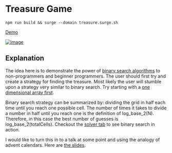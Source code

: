 # Treasure Game


	npm run build && surge --domain treasure.surge.sh

[Demo](http://treasure.surge.sh)

<a target='_blank' href='http://treasure.surge.sh'></a>

[![image](https://user-images.githubusercontent.com/1690659/102909859-7fbcb980-4471-11eb-9a90-078d647c0195.png)](http://treasure.surge.sh)



## Explanation

The idea here is to demonstrate the power of [binary search algorithms](https://en.wikipedia.org/wiki/Binary_search_algorithm) to non-programmers and beginner programmers. The user should first try and create a strategy for finding the treasure. Most likely the user will stumble upon a strategy very similar to binary search. Try starting with a [one dimensional array first](http://treasure.surge.sh/?easy).

Binary search strategy can be summarized by: dividing the grid in half each time until you reach one possible cell. The number of times it takes to divide a number in half until you reach one is the definition of log_base_2(N). Therefore, in this case the best number of guesses is log_base_2(totalCells). Checkout the [solver tab](http://treasure.surge.sh/?easy) to see binary search in action.

I would like to turn this in to a talk at some point and using the analogy of advent calendars. Here are [the slides](https://docs.google.com/presentation/d/e/2PACX-1vRBbkuDdhR95yGCsAGBmhvL_NXgW0LCnIzM9OO1b-P47Jl2WxpUbKC93f7dI47Hdr7J7Nxjp1ZMi1cF/pub?start=false&loop=false&delayms=3000).


